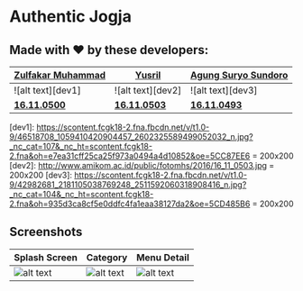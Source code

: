 # Authentic Jogja
## Made with :heart: by these developers:

|[Zulfakar Muhammad][devFacebook1]|[Yusril][devFacebook2]|[Agung Suryo Sundoro][devFacebook3]|
|-----------------|-----|-------------------|
|![alt text][dev1]|![alt text][dev2]|![alt text][dev3]|
|[**16.11.0500**][mhs1]|[**16.11.0503**][mhs1]|[**16.11.0493**][mhs3]|

[dev1]: https://scontent.fcgk18-2.fna.fbcdn.net/v/t1.0-9/46518708_1059410420904457_2602325589499052032_n.jpg?_nc_cat=107&_nc_ht=scontent.fcgk18-2.fna&oh=e7ea31cff25ca25f973a0494a4d10852&oe=5CC87EE6 = 200x200
[dev2]: http://www.amikom.ac.id/public/fotomhs/2016/16_11_0503.jpg = 200x200
[dev3]: https://scontent.fcgk18-2.fna.fbcdn.net/v/t1.0-9/42982681_2181105038769248_2511592060318908416_n.jpg?_nc_cat=104&_nc_ht=scontent.fcgk18-2.fna&oh=935d3ca8cf5e0ddfc4fa1eaa38127da2&oe=5CD485B6 = 200x200

[devFacebook1]: https://facebook.com/muzaelzaf
[devFacebook2]: https://facebook.com/100010387540632
[devFacebook3]: https://facebook.com/agungsagsusyl

[mhs1]: http://www.amikom.ac.id/public/fotomhs/2016/16_11_0500.jpg
[mhs2]: http://www.amikom.ac.id/public/fotomhs/2016/16_11_0503.jpg
[mhs3]: http://www.amikom.ac.id/public/fotomhs/2016/16_11_0493.jpg


## Screenshots
|Splash Screen|Category|Menu Detail|
|-----|-----|-----|
|![alt text][ss1]|![alt text][ss2]|![alt text][ss3]|

[ss1]: https://lh3.googleusercontent.com/U4Xd89K7cg29IgtUYPjJE-IWZ4X_q3ad5Wf9fq5TeVklwXr5aaPd1XHu6fG1sn9ccaV-Aqiprbl_yTJESPFh=w1368-h665-rw

[ss2]: https://lh6.googleusercontent.com/eNbetaiAkxWiHHNNs8lCZvuAQp-21PDeWzbgq6szeLM3ONEGUU8fAp6lHRGKndohTZtOeGx8Hlhc9z_L9wJ0=w1368-h665-rw

[ss3]: https://lh5.googleusercontent.com/ykkW4W8R2UYRQ46U2Cl_aFtQQXrcU36ZJsaQjK6ktBky-hKosbx1dkKef66RUWfU_lJQngKwUrboGOpM4Hpv=w1368-h665-rw